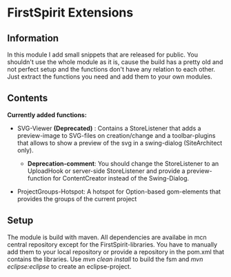 # FirstSpirit Extensions

## Information

In this module I add small snippets that are released for public.
You shouldn't use the whole module as it is, cause the build has a pretty old and not perfect setup and the functions don't have any relation to each other. Just extract the functions you need and add them to your own modules.

## Contents

__Currently added functions:__
  
- SVG-Viewer  __(Deprecated)__ : Contains a StoreListener that adds a preview-image to SVG-files on creation/change and a toolbar-plugins that allows to show a preview of the svg in a swing-dialog (SiteArchitect only).
  - **Deprecation-comment**: You should change the StoreListener to an UploadHook or server-side StoreListener and provide a preview-function for ContentCreator instead of the Swing-Dialog.
      
- ProjectGroups-Hotspot: A hotspot for Option-based gom-elements that provides the groups of the current project

## Setup

The module is build with maven. All dependencies are availabe in mcn central repository except for the FirstSpirit-libraries. You have to manually add them to your local repository or provide a repository in the pom.xml that contains the libraries.
Use _mvn clean install_ to build the fsm and _mvn eclipse:eclipse_ to create an eclipse-project.
